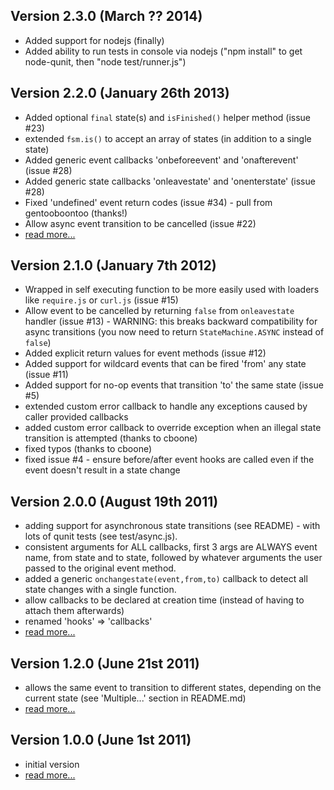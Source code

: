 Version 2.3.0 (March ?? 2014)
-----------------------------

 * Added support for nodejs (finally)
 * Added ability to run tests in console via nodejs ("npm install" to get node-qunit, then "node test/runner.js")

Version 2.2.0 (January 26th 2013)
---------------------------------
 
 * Added optional `final` state(s) and `isFinished()` helper method (issue #23)
 * extended `fsm.is()` to accept an array of states (in addition to a single state)
 * Added generic event callbacks 'onbeforeevent' and 'onafterevent' (issue #28)
 * Added generic state callbacks 'onleavestate' and 'onenterstate'  (issue #28)
 * Fixed 'undefined' event return codes (issue #34) - pull from gentooboontoo (thanks!)
 * Allow async event transition to be cancelled (issue #22)
 * [read more...](http://codeincomplete.com/posts/2013/1/26/javascript_state_machine_v2_2_0/)

Version 2.1.0 (January 7th 2012)
--------------------------------

 * Wrapped in self executing function to be more easily used with loaders like `require.js` or `curl.js` (issue #15)
 * Allow event to be cancelled by returning `false` from `onleavestate` handler (issue #13) - WARNING: this breaks backward compatibility for async transitions (you now need to return `StateMachine.ASYNC` instead of `false`)
 * Added explicit return values for event methods (issue #12)
 * Added support for wildcard events that can be fired 'from' any state (issue #11)
 * Added support for no-op events that transition 'to' the same state  (issue #5)
 * extended custom error callback to handle any exceptions caused by caller provided callbacks
 * added custom error callback to override exception when an illegal state transition is attempted (thanks to cboone)
 * fixed typos (thanks to cboone)
 * fixed issue #4 - ensure before/after event hooks are called even if the event doesn't result in a state change 

Version 2.0.0 (August 19th 2011)
--------------------------------

 * adding support for asynchronous state transitions (see README) - with lots of qunit tests (see test/async.js).
 * consistent arguments for ALL callbacks, first 3 args are ALWAYS event name, from state and to state, followed by whatever arguments the user passed to the original event method.
 * added a generic `onchangestate(event,from,to)` callback to detect all state changes with a single function.
 * allow callbacks to be declared at creation time (instead of having to attach them afterwards)
 * renamed 'hooks' => 'callbacks'
 * [read more...](http://codeincomplete.com/posts/2011/8/19/javascript_state_machine_v2/)

Version 1.2.0 (June 21st 2011)
------------------------------
 * allows the same event to transition to different states, depending on the current state (see 'Multiple...' section in README.md)
 * [read more...](http://codeincomplete.com/posts/2011/6/21/javascript_state_machine_v1_2_0/)

Version 1.0.0 (June 1st 2011)
-----------------------------
 * initial version
 * [read more...](http://codeincomplete.com/posts/2011/6/1/javascript_state_machine/)
